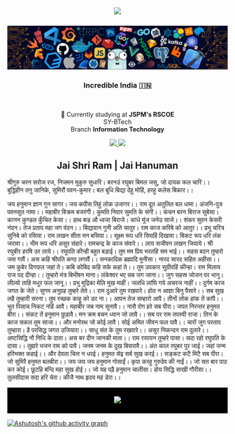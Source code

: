 

<h1 align="center">
    <img src="https://readme-typing-svg.herokuapp.com/?font=Righteous&size=35&center=true&vCenter=true&width=500&height=70&duration=4000&lines=Jai+Siya+Ram!+🚩;+Jai+Hanuman!;" />
</h1>

<div align="center">
  <img src="https://raw.githubusercontent.com/KevinPatel04/KevinPatel04/master/header.png" />
</div>

<h3 align="center">Incredible India 🇮🇳</h3>

<br/>

<div align="center">
 
 🔭 Currently studying at **JSPM's RSCOE** <br>
     SY-BTech <br>
     Branch **Information Technology**
 

 </div>
 
<div align="center"> 
  <a href="mailto:yashlende93@gmail.com">
    <img src="https://img.shields.io/badge/Gmail-333333?style=for-the-badge&logo=gmail&logoColor=red" />
  </a>
  <a href="https://www.linkedin.com/in/yash-lende-852706259/" target="_blank">
    <img src="https://img.shields.io/badge/LinkedIn-0077B5?style=for-the-badge&logo=linkedin&logoColor=white" target="_blank" />
  </a>
<!--   <a href="https://salesp07.github.io" target="_blank">
     <img src="https://img.shields.io/badge/Portfolio-FF5722?style=for-the-badge&logo=todoist&logoColor=white" target="_blank" /> <!-- sqlite, safari, google-chrome are other good icon options -->
<!--   </a> --> 
</div>

<h2 align="center">Jai Shri Ram | Jai Hanuman </h2>
<p>श्रीगुरु चरन सरोज रज, निजमन मुकुरु सुधारि। बरनउं रघुबर बिमल जसु, जो दायक फल चारि।।
बुद्धिहीन तनु जानिके, सुमिरौं पवन-कुमार। बल बुधि बिद्या देहु मोहिं, हरहु कलेस बिकार।।

जय हनुमान ज्ञान गुन सागर। जय कपीस तिहुं लोक उजागर।।
राम दूत अतुलित बल धामा। अंजनि-पुत्र पवनसुत नामा।।
महाबीर बिक्रम बजरंगी। कुमति निवार सुमति के संगी।।
कंचन बरन बिराज सुबेसा। कानन कुण्डल कुँचित केसा।।
हाथ बज्र औ ध्वजा बिराजे। कांधे मूंज जनेउ साजे।।
शंकर सुवन केसरी नंदन। तेज प्रताप महा जग वंदन।।
बिद्यावान गुनी अति चातुर। राम काज करिबे को आतुर।।
प्रभु चरित्र सुनिबे को रसिया। राम लखन सीता मन बसिया।।
सूक्ष्म रूप धरि सियहिं दिखावा। बिकट रूप धरि लंक जरावा।।
भीम रूप धरि असुर संहारे। रामचन्द्र के काज संवारे।।
लाय सजीवन लखन जियाये। श्री रघुबीर हरषि उर लाये।।
रघुपति कीन्ही बहुत बड़ाई। तुम मम प्रिय भरतहि सम भाई।।
सहस बदन तुम्हरो जस गावैं। अस कहि श्रीपति कण्ठ लगावैं।।
सनकादिक ब्रह्मादि मुनीसा। नारद सारद सहित अहीसा।।
जम कुबेर दिगपाल जहां ते। कबि कोबिद कहि सके कहां ते।।
तुम उपकार सुग्रीवहिं कीन्हा। राम मिलाय राज पद दीन्हा।।
तुम्हरो मंत्र बिभीषन माना। लंकेश्वर भए सब जग जाना।।
जुग सहस्र जोजन पर भानु। लील्यो ताहि मधुर फल जानू।।
प्रभु मुद्रिका मेलि मुख माहीं। जलधि लांघि गये अचरज नाहीं।।
दुर्गम काज जगत के जेते। सुगम अनुग्रह तुम्हरे तेते।।
राम दुआरे तुम रखवारे। होत न आज्ञा बिनु पैसारे।।
सब सुख लहै तुम्हारी सरना। तुम रच्छक काहू को डर ना।।
आपन तेज सम्हारो आपै। तीनों लोक हांक तें कांपै।।
भूत पिसाच निकट नहिं आवै। महाबीर जब नाम सुनावै।।
नासै रोग हरे सब पीरा। जपत निरन्तर हनुमत बीरा।।
संकट तें हनुमान छुड़ावै। मन क्रम बचन ध्यान जो लावै।।
सब पर राम तपस्वी राजा। तिन के काज सकल तुम साजा।।
और मनोरथ जो कोई लावै। सोई अमित जीवन फल पावै।।
चारों जुग परताप तुम्हारा। है परसिद्ध जगत उजियारा।।
साधु संत के तुम रखवारे।। असुर निकन्दन राम दुलारे।।
अष्टसिद्धि नौ निधि के दाता। अस बर दीन जानकी माता।।
राम रसायन तुम्हरे पासा। सदा रहो रघुपति के दासा।।
तुह्मरे भजन राम को पावै। जनम जनम के दुख बिसरावै।।
अंत काल रघुबर पुर जाई। जहां जन्म हरिभक्त कहाई।।
और देवता चित्त न धरई। हनुमत सेइ सर्ब सुख करई।।
सङ्कट कटै मिटै सब पीरा। जो सुमिरै हनुमत बलबीरा।।
जय जय जय हनुमान गोसाईं। कृपा करहु गुरुदेव की नाईं।।
जो सत बार पाठ कर कोई। छूटहि बन्दि महा सुख होई।।
जो यह पढ़ै हनुमान चालीसा। होय सिद्धि साखी गौरीसा।।
तुलसीदास सदा हरि चेरा। कीजै नाथ हृदय महं डेरा।।
</p>


<!--[![GitHub Streak](http://github-readme-streak-stats.herokuapp.com?user=YashL3616&theme=dark&background=000000)](https://git.io/streak-stats)-->


<div align="center" style="background-color: black; padding: 20px;">
       <img src="https://streak-stats.demolab.com?user=YashL3616&theme=transparent&hide_border=true" />
    
</div>

<!--[![Ashutosh's github activity graph](https://github-readme-activity-graph.vercel.app/graph?username=YashL3616&bg_color=fffff0&color=708090&line=24292e&point=24292e&area=true&hide_border=true)](https://github.com/ashutosh00710/github-readme-activity-graph)-->

[![Ashutosh's github activity graph](https://github-readme-activity-graph.vercel.app/graph?username=YashL3616&theme=github-compact)](https://github.com/ashutosh00710/github-readme-activity-graph)


